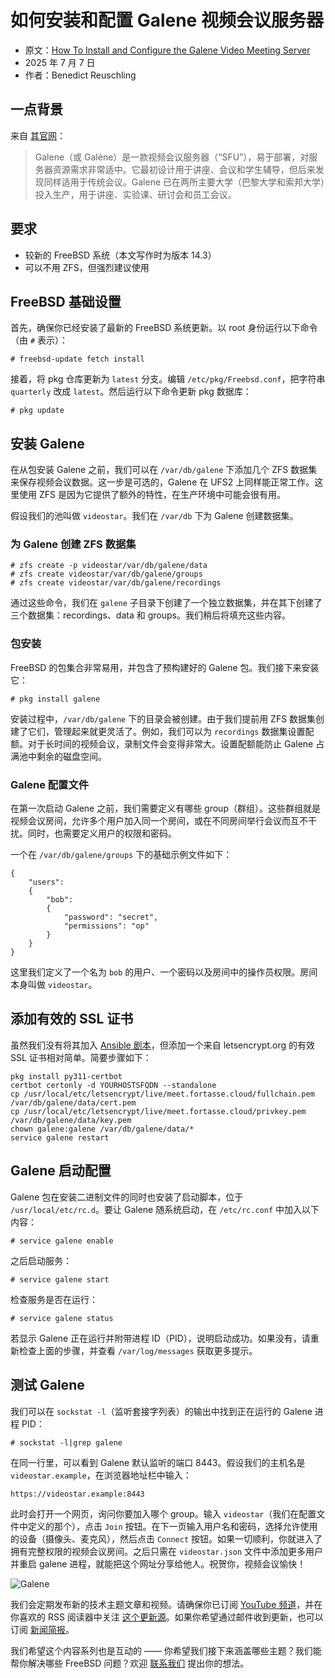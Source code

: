 # 如何安装和配置 Galene 视频会议服务器

- 原文：[How To Install and Configure the Galene Video Meeting Server](https://freebsdfoundation.org/blog/how-to-install-and-configure-the-galene-video-meeting-server-on-freebsd/)
- 2025 年 7 月 7 日
- 作者：Benedict Reuschling

## 一点背景

来自 [其官网](https://galene.org/)：

> Galene（或 Galène）是一款视频会议服务器（“SFU”），易于部署，对服务器资源需求非常适中。它最初设计用于讲座、会议和学生辅导，但后来发现同样适用于传统会议。Galene 已在两所主要大学（巴黎大学和索邦大学）投入生产，用于讲座、实验课、研讨会和员工会议。

## 要求

* 较新的 FreeBSD 系统（本文写作时为版本 14.3）
* 可以不用 ZFS，但强烈建议使用

## FreeBSD 基础设置

首先，确保你已经安装了最新的 FreeBSD 系统更新。以 root 身份运行以下命令（由 `#` 表示）：

```
# freebsd-update fetch install
```

接着，将 pkg 仓库更新为 `latest` 分支。编辑 `/etc/pkg/Freebsd.conf`，把字符串 `quarterly` 改成 `latest`。然后运行以下命令更新 pkg 数据库：

```
# pkg update
```

## 安装 Galene

在从包安装 Galene 之前，我们可以在 `/var/db/galene` 下添加几个 ZFS 数据集来保存视频会议数据。这一步是可选的，Galene 在 UFS2 上同样能正常工作。这里使用 ZFS 是因为它提供了额外的特性，在生产环境中可能会很有用。

假设我们的池叫做 `videostar`。我们在 `/var/db` 下为 Galene 创建数据集。

### 为 Galene 创建 ZFS 数据集

```
# zfs create -p videostar/var/db/galene/data
# zfs create videostar/var/db/galene/groups
# zfs create videostar/var/db/galene/recordings
```

通过这些命令，我们在 `galene` 子目录下创建了一个独立数据集，并在其下创建了三个数据集：recordings、data 和 groups。我们稍后将填充这些内容。

### 包安装

FreeBSD 的包集合非常易用，并包含了预构建好的 Galene 包。我们接下来安装它：

```
# pkg install galene
```

安装过程中，`/var/db/galene` 下的目录会被创建。由于我们提前用 ZFS 数据集创建了它们，管理起来就更灵活了。例如，我们可以为 `recordings` 数据集设置配额。对于长时间的视频会议，录制文件会变得非常大。设置配额能防止 Galene 占满池中剩余的磁盘空间。

### Galene 配置文件

在第一次启动 Galene 之前，我们需要定义有哪些 group（群组）。这些群组就是视频会议房间，允许多个用户加入同一个房间，或在不同房间举行会议而互不干扰。同时，也需要定义用户的权限和密码。

一个在 `/var/db/galene/groups` 下的基础示例文件如下：

```
{
    "users":
    {
        "bob":
        {
            "password": "secret",
            "permissions": "op"
        }
    }
}
```

这里我们定义了一个名为 `bob` 的用户、一个密码以及房间中的操作员权限。房间本身叫做 `videostar`。

## 添加有效的 SSL 证书

虽然我们没有将其加入 [Ansible 剧本](https://github.com/FreeBSDFoundation/blog/tree/main/how-to-install-and-configure-the-galene-video-meeting-server-on-freebsd)，但添加一个来自 letsencrypt.org 的有效 SSL 证书相对简单。简要步骤如下：

```
pkg install py311-certbot
certbot certonly -d YOURHOSTSFQDN --standalone
cp /usr/local/etc/letsencrypt/live/meet.fortasse.cloud/fullchain.pem /var/db/galene/data/cert.pem
cp /usr/local/etc/letsencrypt/live/meet.fortasse.cloud/privkey.pem /var/db/galene/data/key.pem
chown galene:galene /var/db/galene/data/*
service galene restart
```

## Galene 启动配置

Galene 包在安装二进制文件的同时也安装了启动脚本，位于 `/usr/local/etc/rc.d`。要让 Galene 随系统启动，在 `/etc/rc.conf` 中加入以下内容：

```
# service galene enable
```

之后启动服务：

```
# service galene start
```

检查服务是否在运行：

```
# service galene status
```

若显示 Galene 正在运行并附带进程 ID（PID），说明启动成功。如果没有，请重新检查上面的步骤，并查看 `/var/log/messages` 获取更多提示。

## 测试 Galene

我们可以在 `sockstat -l`（监听套接字列表）的输出中找到正在运行的 Galene 进程 PID：

```
# sockstat -l|grep galene
```

在同一行里，可以看到 Galene 默认监听的端口 8443。假设我们的主机名是 `videostar.example`，在浏览器地址栏中输入：

```
https://videostar.example:8443
```

此时会打开一个网页，询问你要加入哪个 group。输入 `videostar`（我们在配置文件中定义的那个），点击 `Join` 按钮。在下一页输入用户名和密码，选择允许使用的设备（摄像头、麦克风），然后点击 `Connect` 按钮。如果一切顺利，你就进入了拥有完整权限的视频会议房间。之后只需在 `videostar.json` 文件中添加更多用户并重启 galene 进程，就能把这个网址分享给他人。祝贺你，视频会议愉快！

![](https://freebsdfoundation.org/wp-content/uploads/2025/07/Galene-1024x790.webp "Galene")

我们会定期发布新的技术主题文章和视频。请确保你已订阅 [YouTube 频道](https://youtube.com/@freebsdproject)，并在你喜欢的 RSS 阅读器中关注 [这个更新源](https://freebsdfoundation.org/our-work/latest-updates/)。如果你希望通过邮件收到更新，也可以订阅 [新闻简报](https://mailchi.mp/freebsdfoundation.org/newsletter-sign-up)。

我们希望这个内容系列也是互动的 —— 你希望我们接下来涵盖哪些主题？我们能帮你解决哪些 FreeBSD 问题？欢迎 [联系我们](https://freebsdfoundation.org/about-us/contact-us/) 提出你的想法。
